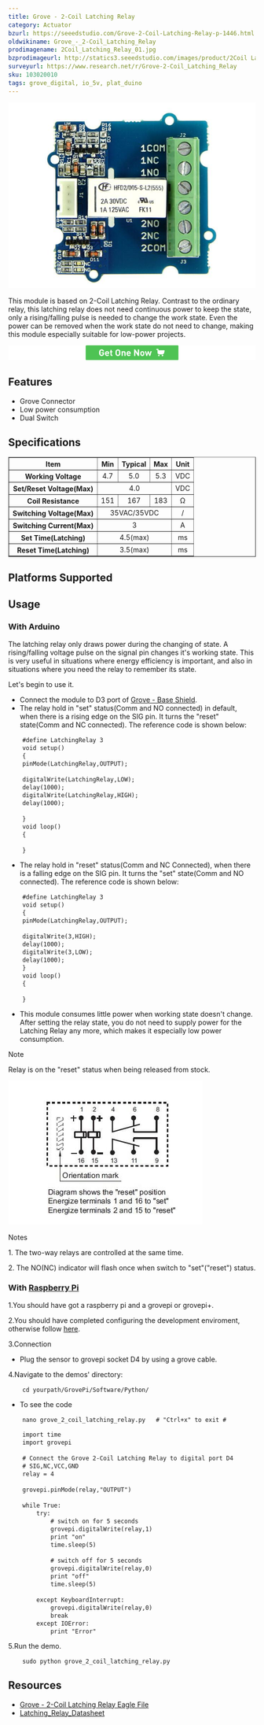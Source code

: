 ```yaml
---
title: Grove - 2-Coil Latching Relay
category: Actuator
bzurl: https://seeedstudio.com/Grove-2-Coil-Latching-Relay-p-1446.html
oldwikiname: Grove_-_2-Coil_Latching_Relay
prodimagename: 2Coil_Latching_Relay_01.jpg
bzprodimageurl: http://statics3.seeedstudio.com/images/product/2Coil Latching Relay.jpg
surveyurl: https://www.research.net/r/Grove-2-Coil_Latching_Relay
sku: 103020010
tags: grove_digital, io_5v, plat_duino
---
```


![](https://raw.githubusercontent.com/SeeedDocument/Grove-2-Coil_Latching_Relay/master/img/2Coil_Latching_Relay_01.jpg)

This module is based on 2-Coil Latching Relay. Contrast to the ordinary relay, this latching relay does not need continuous power to keep the state, only a rising/falling pulse is needed to change the work state. Even the power can be removed when the work state do not need to change, making this module especially suitable for low-power projects.

[![](https://raw.githubusercontent.com/SeeedDocument/common/master/Get_One_Now_Banner.png)](http://www.seeedstudio.com/Grove-2-Coil-Latching-Relay-p-1446.html)

Features
-------

-   Grove Connector
-   Low power consumption
-   Dual Switch

Specifications
-------------

<table border="1" cellspacing="0" width="80%">
<tr>
<th scope="col">
Item
</th>
<th scope="col">
Min
</th>
<th scope="col">
Typical
</th>
<th scope="col">
Max
</th>
<th scope="col">
Unit
</th>
</tr>
<tr align="center">
<th scope="row">
Working Voltage
</th>
<td>
4.7
</td>
<td>
5.0
</td>
<td>
5.3
</td>
<td>
VDC
</td>
</tr>
<tr align="center">
<th scope="row">
Set/Reset Voltage(Max)
</th>
<td colspan="3">
4.0
</td>
<td>
VDC
</td>
</tr>
<tr align="center">
<th scope="row">
Coil Resistance
</th>
<td>
151
</td>
<td>
167
</td>
<td>
183
</td>
<td>
Ω
</td>
</tr>
<tr align="center">
<th scope="row">
Switching Voltage(Max)
</th>
<td colspan="3">
35VAC/35VDC
</td>
<td>
/
</td>
</tr>
<tr align="center">
<th scope="row">
Switching Current(Max)
</th>
<td colspan="3">
3
</td>
<td>
A
</td>
</tr>
<tr align="center">
<th scope="row">
Set Time(Latching)
</th>
<td colspan="3">
4.5(max)
</td>
<td>
ms
</td>
</tr>
<tr align="center">
<th scope="row">
Reset Time(Latching)
</th>
<td colspan="3">
3.5(max)
</td>
<td>
ms
</td>
</tr>
</table>

Platforms Supported
-------------------

Usage
-----

### With Arduino

The latching relay only draws power during the changing of state. A rising/falling voltage pulse on the signal pin changes it's working state. This is very useful in situations where energy efficiency is important, and also in situations where you need the relay to remember its state.

Let's begin to use it.

-   Connect the module to D3 port of [Grove - Base Shield](/Grove-Base_Shield "Grove - Base Shield").
-   The relay hold in "set" status(Comm and NO connected) in default, when there is a rising edge on the SIG pin. It turns the "reset" state(Comm and NC connected). The reference code is shown below:

```
    #define LatchingRelay 3
    void setup()
    {
    pinMode(LatchingRelay,OUTPUT);

    digitalWrite(LatchingRelay,LOW);
    delay(1000);
    digitalWrite(LatchingRelay,HIGH);
    delay(1000);

    }
    void loop()
    {

    }
```

-   The relay hold in "reset" status(Comm and NC Connected), when there is a falling edge on the SIG pin. It turns the "set" state(Comm and NO connected). The reference code is shown below:

```
    #define LatchingRelay 3
    void setup()
    {
    pinMode(LatchingRelay,OUTPUT);

    digitalWrite(3,HIGH);
    delay(1000);
    digitalWrite(3,LOW);
    delay(1000);
    }
    void loop()
    {

    }
```

-   This module consumes little power when working state doesn't change. After setting the relay state, you do not need to supply power for the Latching Relay any more, which makes it especially low power consumption.

<div class="admonition note">
<p class="admonition-title">Note</p>
Relay is on the "reset" status when being released from stock.
</div>

![](https://raw.githubusercontent.com/SeeedDocument/Grove-2-Coil_Latching_Relay/master/img/Latching_Relay_Diagram.jpg)


<div class="admonition note">
<p class="admonition-title">Notes</p>
<p> 1. The two-way relays are controlled at the same time.</p>
<p> 2. The NO(NC) indicator will flash once when switch to "set"("reset") status.</p>
</div>


### With [Raspberry Pi](/GrovePiPlus "GrovePi+")

1.You should have got a raspberry pi and a grovepi or grovepi+.

2.You should have completed configuring the development enviroment, otherwise follow [here](/GrovePiPlus#Introducing_the_GrovePi.2B).

3.Connection

-   Plug the sensor to grovepi socket D4 by using a grove cable.

4.Navigate to the demos' directory:

```
    cd yourpath/GrovePi/Software/Python/
```
-   To see the code

```
    nano grove_2_coil_latching_relay.py   # "Ctrl+x" to exit #
```

```
    import time
    import grovepi

    # Connect the Grove 2-Coil Latching Relay to digital port D4
    # SIG,NC,VCC,GND
    relay = 4

    grovepi.pinMode(relay,"OUTPUT")

    while True:
        try:
            # switch on for 5 seconds
            grovepi.digitalWrite(relay,1)
            print "on"
            time.sleep(5)

            # switch off for 5 seconds
            grovepi.digitalWrite(relay,0)
            print "off"
            time.sleep(5)

        except KeyboardInterrupt:
            grovepi.digitalWrite(relay,0)
            break
        except IOError:
            print "Error"

```

5.Run the demo.
```
    sudo python grove_2_coil_latching_relay.py
```

Resources
--------

- [Grove - 2-Coil Latching Relay Eagle File](https://raw.githubusercontent.com/SeeedDocument/Grove-2-Coil_Latching_Relay/master/res/Grove-2-Coil_Latching_Relay_Eagle_File.zip)
- [Latching_Relay_Datasheet](https://raw.githubusercontent.com/SeeedDocument/Grove-2-Coil_Latching_Relay/master/res/Latching_Relay_Datesheet.pdf)

<!-- This Markdown file was created from http://www.seeedstudio.com/wiki/Grove_-_2-Coil_Latching_Relay -->
